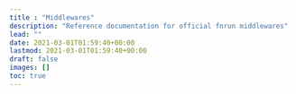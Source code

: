 ```yaml
---
title : "Middlewares"
description: "Reference documentation for official fnrun middlewares"
lead: ""
date: 2021-03-01T01:59:40+00:00
lastmod: 2021-03-01T01:59:40+00:00
draft: false
images: []
toc: true
---
```

